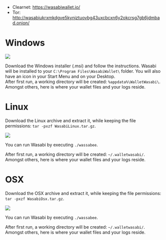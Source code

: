 - Clearnet: https://wasabiwallet.io/
- Tor: http://wasabiukrxmkdgve5kynjztuovbg43uxcbcxn6y2okcrsg7gb6jdmbad.onion/

# Windows

![](https://imgur.com/Q3o9DBB.png)

Download the Windows installer (.msi) and follow the instructions.
Wasabi will be installed to your `C:\Program Files\WasabiWallet\` folder. You will also have an icon in your Start Menu and on your Desktop.  
After first run, a working directory will be created: `%appdata%\WalletWasabi\`. Amongst others, here is where your wallet files and your logs reside.

# Linux

Download the Linux archive and extract it, while keeping the file permissions: `tar -pxzf WasabiLinux.tar.gz`.

![](https://imgur.com/iZXWBAl.png)

You can run Wasabi by executing `./wassabee`.

After first run, a working directory will be created: `~/.walletwasabi/`. Amongst others, here is where your wallet files and your logs reside.

# OSX

Download the OSX archive and extract it, while keeping the file permissions: `tar -pxzf WasabiOsx.tar.gz`.

![](https://imgur.com/jpnKad7.png)

You can run Wasabi by executing `./wassabee`.

After first run, a working directory will be created: `~/.walletwasabi/`. Amongst others, here is where your wallet files and your logs reside.
